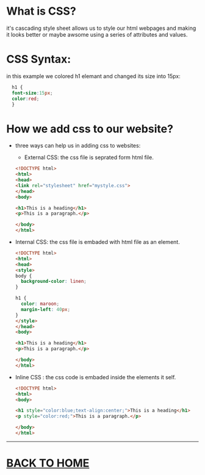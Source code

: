 # What is CSS? 
it's cascading style sheet allows us to style our html webpages and making it looks better or maybe awsome using a series of attributes and values.


# CSS Syntax:
in this example we colored h1 elemant and changed its size into 15px:

```CSS
  h1 {
  font-size:15px;
  color:red;
  }
  ```
  
  # How we add css to our website?

  * three ways can help us in adding css to websites:
    - External CSS: the css file is seprated form html file.

    ```html
    <!DOCTYPE html>
    <html>
    <head>
    <link rel="stylesheet" href="mystyle.css">
    </head>
    <body>

    <h1>This is a heading</h1>
    <p>This is a paragraph.</p>

    </body>
    </html>
    ```

- Internal CSS: the css file is embaded with html file as an element.
    ```html
    <!DOCTYPE html>
    <html>
    <head>
    <style>
    body {
      background-color: linen;
    }

    h1 {
      color: maroon;
      margin-left: 40px;
    }
    </style>
    </head>
    <body>

    <h1>This is a heading</h1>
    <p>This is a paragraph.</p>

    </body>
    </html>
    ```

 - Inline CSS : the css code is embaded inside the elements it self.

    ```html
    <!DOCTYPE html>
    <html>
    <body>

    <h1 style="color:blue;text-align:center;">This is a heading</h1>
    <p style="color:red;">This is a paragraph.</p>

    </body>
    </html>
    ```


<hr>

# [BACK TO HOME](https://jehadabuawwad.github.io/reading-notes)
